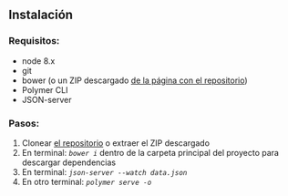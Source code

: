 <!-- TITLE: Fund profile app -->
<!-- SUBTITLE: Con esta app mostramos una página con datos de un fondo dentro de la cartera de fondos de BBVA. Está construida con Polymer 2 y como la fuente de datos utiliza un mock server montado con json-server. -->

## Instalación
### Requisitos:
* node 8.x
* git
* bower (o un ZIP descargado [de la página con el repositorio](https://github.com/gloriafercu/fund-profile))
* Polymer CLI
* JSON-server

### Pasos:
1. Clonear [el repositorio](https://github.com/gloriafercu/fund-profile) o extraer el ZIP descargado
2. En terminal: *`bower i`* dentro de la carpeta principal del proyecto para descargar dependencias
3. En terminal: *`json-server --watch data.json`*
4. En otro terminal: *`polymer serve -o`*   